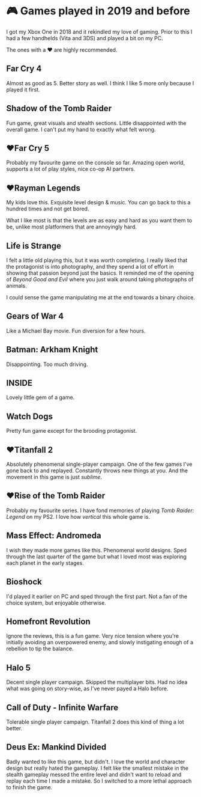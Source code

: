 # 🎮 Games played in 2019 and before

I got my Xbox One in 2018 and it rekindled my love of gaming. Prior
to this I had a few handhelds (Vita and 3DS) and played a bit on my
PC.

The ones with a ♥ are highly recommended.

## Far Cry 4

Almost as good as 5. Better story as well. I think I like 5 more only because I
played it first.

## Shadow of the Tomb Raider

Fun game, great visuals and stealth sections. Little disappointed with the
overall game. I can't put my hand to exactly what felt wrong.

## ♥**Far Cry 5**

Probably my favourite game on the console so far. Amazing open world, supports
a lot of play styles, nice co-op AI partners.

## ♥**Rayman Legends**

My kids love this. Exquisite level design & music. You can go back to this a
hundred times and not get bored.

What I like most is that the levels are as easy and hard as you want them to
be, unlike most platformers that are annoyingly hard.

## Life is Strange

I felt a little old playing this, but it was worth completing. I really liked
that the protagonist is into photography, and they spend a lot of effort in
showing that passion beyond just the basics. It reminded me of the opening of
*Beyond Good and Evil* where you just walk around taking photographs of
animals.

I could sense the game manipulating me at the end towards a binary choice.

## Gears of War 4

Like a Michael Bay movie. Fun diversion for a few hours.

## Batman: Arkham Knight

Disappointing. Too much driving.

## INSIDE

Lovely little gem of a game.

## Watch Dogs

Pretty fun game except for the brooding protagonist.

## ♥**Titanfall 2**

Absolutely phenomenal single-player campaign. One of the few games I've gone
back to and replayed. Constantly throws new things at you. And the movement in
this game is just *sublime*.

## ♥**Rise of the Tomb Raider**

Probably my favourite series. I have fond memories of playing *Tomb Raider:
Legend* on my PS2. I love how *vertical* this whole game is.

## Mass Effect: Andromeda

I wish they made more games like this. Phenomenal world designs. Sped through
the last quarter of the game but what I loved most was exploring each planet in
the early stages.

## Bioshock

I'd played it earlier on PC and sped through the first part. Not a fan of the
choice system, but enjoyable otherwise.

## Homefront Revolution

Ignore the reviews, this is a fun game. Very nice tension where you're
initially avoiding an overpowered enemy, and slowly instigating enough of a
rebellion to tip the balance.

## Halo 5

Decent single player campaign. Skipped the multiplayer bits. Had no idea what
was going on story-wise, as I've never payed a Halo before.

## Call of Duty - Infinite Warfare

Tolerable single player campaign. Titanfall 2 does this kind of thing a lot
better.

## Deus Ex: Mankind Divided

Badly wanted to like this game, but didn't. I love the world and character
design but really hated the gameplay. I felt like the smallest mistake in the
stealth gameplay messed the entire level and didn't want to reload and replay
each time I made a mistake. So I switched to a more lethal approach to finish
the game.


